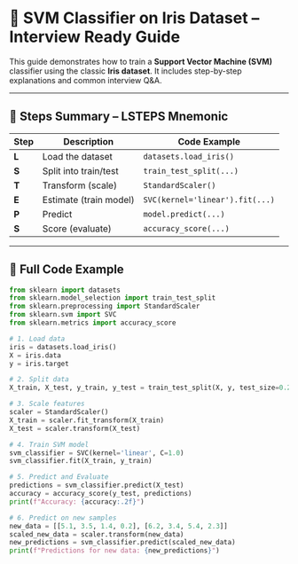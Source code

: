 # 🌸 SVM Classifier on Iris Dataset – Interview Ready Guide

This guide demonstrates how to train a **Support Vector Machine (SVM)** classifier using the classic **Iris dataset**. It includes step-by-step explanations and common interview Q&A.

---

## 🚀 Steps Summary – LSTEPS Mnemonic

| Step | Description           | Code Example                      |
|------|------------------------|------------------------------------|
| **L** | Load the dataset       | `datasets.load_iris()`             |
| **S** | Split into train/test | `train_test_split(...)`            |
| **T** | Transform (scale)     | `StandardScaler()`                 |
| **E** | Estimate (train model)| `SVC(kernel='linear').fit(...)`    |
| **P** | Predict                | `model.predict(...)`               |
| **S** | Score (evaluate)      | `accuracy_score(...)`              |

---

## 📌 Full Code Example

```python
from sklearn import datasets
from sklearn.model_selection import train_test_split
from sklearn.preprocessing import StandardScaler
from sklearn.svm import SVC
from sklearn.metrics import accuracy_score

# 1. Load data
iris = datasets.load_iris()
X = iris.data
y = iris.target

# 2. Split data
X_train, X_test, y_train, y_test = train_test_split(X, y, test_size=0.2, random_state=42)

# 3. Scale features
scaler = StandardScaler()
X_train = scaler.fit_transform(X_train)
X_test = scaler.transform(X_test)

# 4. Train SVM model
svm_classifier = SVC(kernel='linear', C=1.0)
svm_classifier.fit(X_train, y_train)

# 5. Predict and Evaluate
predictions = svm_classifier.predict(X_test)
accuracy = accuracy_score(y_test, predictions)
print(f"Accuracy: {accuracy:.2f}")

# 6. Predict on new samples
new_data = [[5.1, 3.5, 1.4, 0.2], [6.2, 3.4, 5.4, 2.3]]
scaled_new_data = scaler.transform(new_data)
new_predictions = svm_classifier.predict(scaled_new_data)
print(f"Predictions for new data: {new_predictions}")
